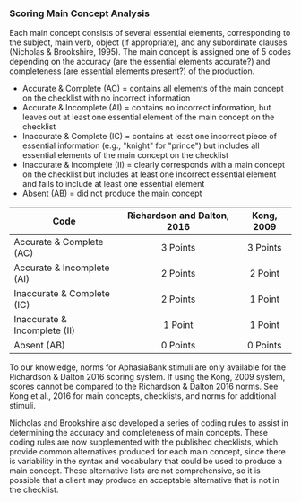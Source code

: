 ### Scoring Main Concept Analysis

Each main concept consists of several essential elements, corresponding to the subject, main verb, object (if appropriate), and any subordinate clauses (Nicholas & Brookshire, 1995). The main concept is assigned one of 5 codes depending on the accuracy (are the essential elements accurate?) and completeness (are essential elements present?) of the production.

- Accurate & Complete (AC) = contains all elements of the main concept on the checklist with no incorrect information
- Accurate & Incomplete (AI) = contains no incorrect information, but leaves out at least one essential element of the main concept on the checklist
- Inaccurate & Complete (IC) = contains at least one incorrect piece of essential information (e.g., "knight" for "prince") but includes all essential elements of the main concept on the checklist
- Inaccurate & Incomplete (II) = clearly corresponds with a main concept on the checklist but includes at least one incorrect essential element and fails to include at least one essential element 
- Absent (AB) = did not produce the main concept

<center>

 Code                         | **Richardson and Dalton, 2016**   | **Kong, 2009**                         
------------------------------|:---------------------------------:|:-------------:
 Accurate & Complete (AC)     | 3 Points                          | 3 Points  
 Accurate & Incomplete (AI)   | 2 Points                          | 2 Point 
 Inaccurate & Complete (IC)   | 2 Points	                        | 1 Point  
 Inaccurate & Incomplete (II) | 1 Point                           | 1 Point                              
 Absent (AB)                  | 0 Points                          | 0 Points 
 
 </center>

To our knowledge, norms for AphasiaBank stimuli are only available for the Richardson & Dalton 2016 scoring system. If using the Kong, 2009 system, scores cannot be compared to the Richardson & Dalton 2016 norms. See Kong et al., 2016 for main concepts, checklists, and norms for additional stimuli.

Nicholas and Brookshire also developed a series of coding rules to assist in determining the accuracy and completeness of main concepts. These coding rules are now supplemented with the published checklists, which provide common alternatives produced for each main concept, since there is variability in the syntax and vocabulary that could be used to produce a main concept. These alternative lists are not comprehensive, so it is possible that a client may produce an acceptable alternative that is not in the checklist.